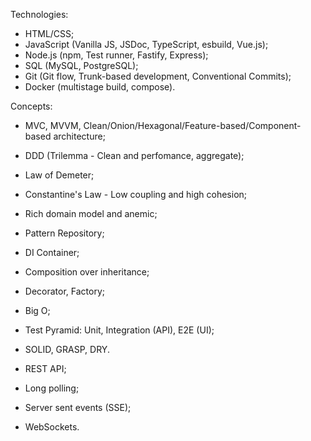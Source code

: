 Technologies:
- HTML/CSS;
- JavaScript (Vanilla JS, JSDoc, TypeScript, esbuild, Vue.js);
- Node.js (npm, Test runner, Fastify, Express);
- SQL (MySQL, PostgreSQL);
- Git (Git flow, Trunk-based development, Conventional Commits);
- Docker (multistage build, compose).

Concepts:
- MVC, MVVM, Clean/Onion/Hexagonal/Feature-based/Component-based architecture;
- DDD (Trilemma - Clean and perfomance, aggregate);
- Law of Demeter;
- Constantine's Law - Low coupling and high cohesion;
- Rich domain model and anemic;
- Pattern Repository;
- DI Container;
- Composition over inheritance;
- Decorator, Factory;
- Big O;
- Test Pyramid: Unit, Integration (API), E2E (UI);
- SOLID, GRASP, DRY.

- REST API;
- Long polling;
- Server sent events (SSE);
- WebSockets.
